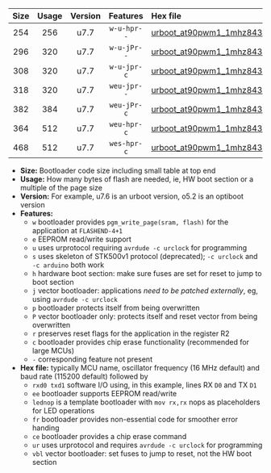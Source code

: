 |Size|Usage|Version|Features|Hex file|
|:-:|:-:|:-:|:-:|:--|
|254|256|u7.7|`w-u-hpr--`|[urboot_at90pwm1_1mhz8432_9600bps_rxb0_txb1_ur.hex](https://raw.githubusercontent.com/stefanrueger/urboot.hex/main/mcus/at90pwm1/fcpu_1mhz8432/9600_bps/urboot_at90pwm1_1mhz8432_9600bps_rxb0_txb1_ur.hex)|
|296|320|u7.7|`w-u-jPr--`|[urboot_at90pwm1_1mhz8432_9600bps_rxb0_txb1_lednop_fr_ur_vbl.hex](https://raw.githubusercontent.com/stefanrueger/urboot.hex/main/mcus/at90pwm1/fcpu_1mhz8432/9600_bps/urboot_at90pwm1_1mhz8432_9600bps_rxb0_txb1_lednop_fr_ur_vbl.hex)|
|308|320|u7.7|`w-u-jpr-c`|[urboot_at90pwm1_1mhz8432_9600bps_rxb0_txb1_lednop_fr_ce_ur_vbl.hex](https://raw.githubusercontent.com/stefanrueger/urboot.hex/main/mcus/at90pwm1/fcpu_1mhz8432/9600_bps/urboot_at90pwm1_1mhz8432_9600bps_rxb0_txb1_lednop_fr_ce_ur_vbl.hex)|
|318|320|u7.7|`weu-jpr--`|[urboot_at90pwm1_1mhz8432_9600bps_rxb0_txb1_ee_ur_vbl.hex](https://raw.githubusercontent.com/stefanrueger/urboot.hex/main/mcus/at90pwm1/fcpu_1mhz8432/9600_bps/urboot_at90pwm1_1mhz8432_9600bps_rxb0_txb1_ee_ur_vbl.hex)|
|382|384|u7.7|`weu-jPr-c`|[urboot_at90pwm1_1mhz8432_9600bps_rxb0_txb1_ee_lednop_fr_ce_ur_vbl.hex](https://raw.githubusercontent.com/stefanrueger/urboot.hex/main/mcus/at90pwm1/fcpu_1mhz8432/9600_bps/urboot_at90pwm1_1mhz8432_9600bps_rxb0_txb1_ee_lednop_fr_ce_ur_vbl.hex)|
|364|512|u7.7|`weu-hpr-c`|[urboot_at90pwm1_1mhz8432_9600bps_rxb0_txb1_ee_lednop_fr_ce_ur.hex](https://raw.githubusercontent.com/stefanrueger/urboot.hex/main/mcus/at90pwm1/fcpu_1mhz8432/9600_bps/urboot_at90pwm1_1mhz8432_9600bps_rxb0_txb1_ee_lednop_fr_ce_ur.hex)|
|468|512|u7.7|`wes-hpr-c`|[urboot_at90pwm1_1mhz8432_9600bps_rxb0_txb1_ee_lednop_fr_ce.hex](https://raw.githubusercontent.com/stefanrueger/urboot.hex/main/mcus/at90pwm1/fcpu_1mhz8432/9600_bps/urboot_at90pwm1_1mhz8432_9600bps_rxb0_txb1_ee_lednop_fr_ce.hex)|

- **Size:** Bootloader code size including small table at top end
- **Usage:** How many bytes of flash are needed, ie, HW boot section or a multiple of the page size
- **Version:** For example, u7.6 is an urboot version, o5.2 is an optiboot version
- **Features:**
  + `w` bootloader provides `pgm_write_page(sram, flash)` for the application at `FLASHEND-4+1`
  + `e` EEPROM read/write support
  + `u` uses urprotocol requiring `avrdude -c urclock` for programming
  + `s` uses skeleton of STK500v1 protocol (deprecated); `-c urclock` and `-c arduino` both work
  + `h` hardware boot section: make sure fuses are set for reset to jump to boot section
  + `j` vector bootloader: applications *need to be patched externally*, eg, using `avrdude -c urclock`
  + `p` bootloader protects itself from being overwritten
  + `P` vector bootloader only: protects itself and reset vector from being overwritten
  + `r` preserves reset flags for the application in the register R2
  + `c` bootloader provides chip erase functionality (recommended for large MCUs)
  + `-` corresponding feature not present
- **Hex file:** typically MCU name, oscillator frequency (16 MHz default) and baud rate (115200 default) followed by
  + `rxd0 txd1` software I/O using, in this example, lines RX `D0` and TX `D1`
  + `ee` bootloader supports EEPROM read/write
  + `lednop` is a template bootloader with `mov rx,rx` nops as placeholders for LED operations
  + `fr` bootloader provides non-essential code for smoother error handing
  + `ce` bootloader provides a chip erase command
  + `ur` uses urprotocol and requires `avrdude -c urclock` for programming
  + `vbl` vector bootloader: set fuses to jump to reset, not the HW boot section
